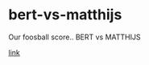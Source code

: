 bert-vs-matthijs
================

Our foosball score.. BERT vs MATTHIJS

[link](http://mcbrwr.github.io/bert-vs-matthijs/)
